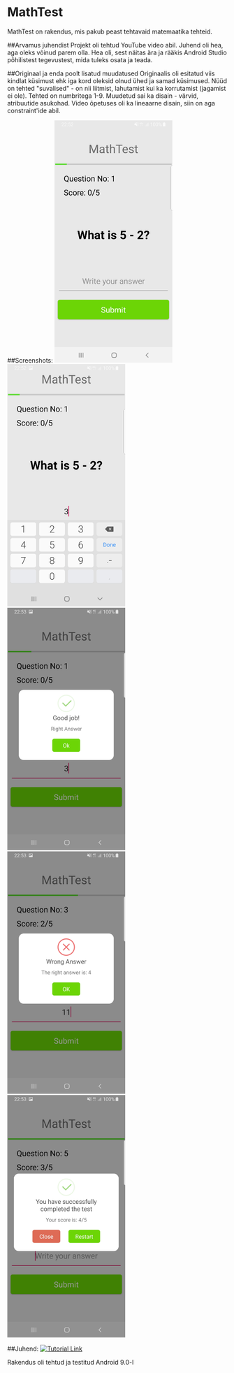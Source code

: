 # MathTest

MathTest on rakendus, mis pakub peast tehtavaid matemaatika tehteid.

##Arvamus juhendist
Projekt oli tehtud YouTube video abil. Juhend oli hea, aga oleks võinud parem olla. Hea oli, sest näitas ära ja rääkis Android Studio põhilistest tegevustest, mida tuleks osata ja teada.

##Originaal ja enda poolt lisatud muudatused
Originaalis oli esitatud viis kindlat küsimust ehk iga kord oleksid olnud ühed ja samad küsimused.
Nüüd on tehted "suvalised" - on nii liitmist, lahutamist kui ka korrutamist (jagamist ei ole). Tehted on numbritega 1-9.
Muudetud sai ka disain - värvid, atribuutide asukohad. Video õpetuses oli ka lineaarne disain, siin on aga constraint'ide abil.


##Screenshots:
<img src="https://github.com/irelav/MathTestAndroid/blob/master/img/screen1.jpg" alt="alt text" width="270" height="555"><img src="https://github.com/irelav/MathTestAndroid/blob/master/img/screen2.jpg" alt="alt text" width="270" height="555"><img src="https://github.com/irelav/MathTestAndroid/blob/master/img/screen3.jpg" alt="alt text" width="270" height="555">
<img src="https://github.com/irelav/MathTestAndroid/blob/master/img/screen4.jpg" alt="alt text" width="270" height="555"><img src="https://github.com/irelav/MathTestAndroid/blob/master/img/screen5.jpg" alt="alt text" width="270" height="555">

##Juhend:
[![Tutorial Link](http://img.youtube.com/vi/EOfCEhWq8sg/0.jpg)](http://www.youtube.com/watch?v=EOfCEhWq8sg)

Rakendus oli tehtud ja testitud Android 9.0-l